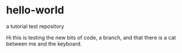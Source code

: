 # hello-world
a tutorial test repository

Hi this is testing the new bits of code, a branch, and that there is a cat between me and the keyboard.
